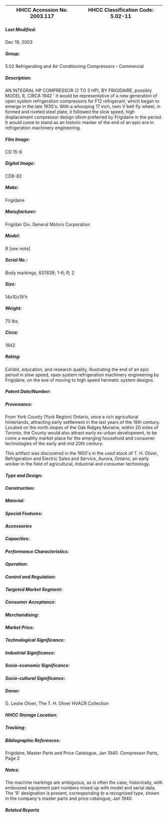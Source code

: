 | **HHCC Accession No. 2003.117** |**HHCC Classification Code:  5.02-11**|
| ----------- | ----------- |

##### Last Modified:
Dec 19, 2003

##### Group:
5.02 Refrigerating and Air Conditioning Compressors - Commercial

##### Description:
AN INTEGRAL HP COMPRESSOR (2 TO 3 HP), BY FRIGIDAIRE, possibly MODEL R, CIRCA 1942 ' it would be representative of a new generation of open system refrigeration compressors for F12 refrigerant, which began to emerge in the late 1930's. With a whooping 17 inch, twin V belt fly wheel, in formed and riveted steel plate, it followed the slow speed, high displacement compressor design idiom preferred by Frigidaire in the period. It would come to stand as an historic marker of the end of an epic era in refrigeration machinery engineering.

##### Film Image:
CD 15-8

##### Digital Image:
CD8-82

##### Make:
Frigidaire

##### Manufacturer:
Frigidair Div. General Motors Corporation

##### Model:
R [see note]

##### Serial No.:
Body markings, 637638; 1-6; R; 2

##### Size:
14x10x19'h

##### Weight:
70 lbs.

##### Circa:
1942

##### Rating:
Exhibit, education, and research quality, illustrating the end of an epic period in slow speed, open system refrigeration machinery engineering by Frigidaire, on the eve of moving  to high speed hermetic system designs.

##### Patent Date/Number:


##### Provenance:
From York County (York Region) Ontario, once a rich agricultural hinterlands, attracting early settlement in the last years of the 18th century. Located on the north slopes of the Oak Ridges Moraine, within 20 miles of Toronto, the County would also attract early ex-urban development, to be come a wealthy market place for the emerging household and consumer technologies of the early and mid 20th century. 

This artifact was discovered in the 1950's in the used stock of T. H. Oliver, Refrigeration and Electric Sales and Service, Aurora, Ontario, an early worker in the field of agricultural, industrial and consumer technology.

##### Type and Design:


##### Construction:


##### Material:


##### Special Features:


##### Accessories


##### Capacities:


##### Performance Characteristics:


##### Operation:


##### Control and Regulation:


##### Targeted Market Segment:


##### Consumer Acceptance:


##### Merchandising:


##### Market Price:


##### Technological Significance:


##### Industrial Significance:


##### Socio-economic Significance:


##### Socio-cultural Significance:


##### Donor:
G. Leslie Oliver, The T. H. Oliver HVACR Collection

##### HHCC Storage Location:


##### Tracking:


##### Bibliographic References:
Frigidaire, Master Parts and Price Catalogue, Jan 1940. Compressor Parts, Page 2

##### Notes:
The machine markings are ambiguous, as is often the case, historically, with embossed equipment part numbers mixed up with model and serial data. The 'R' designation is present, corresponding to a recognised type, shown in the company's master parts and price catalogue, Jan 1940.

##### Related Reports

